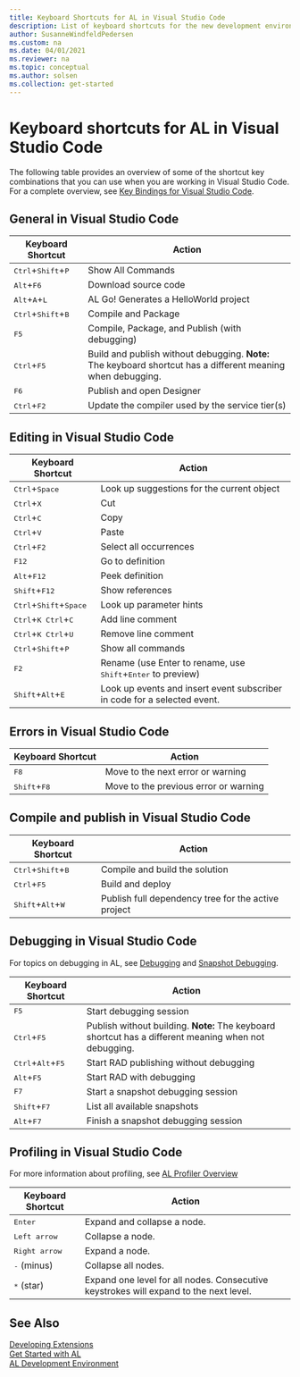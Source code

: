 ```yaml
---
title: Keyboard Shortcuts for AL in Visual Studio Code
description: List of keyboard shortcuts for the new development environment (Visual Studio Code).
author: SusanneWindfeldPedersen
ms.custom: na
ms.date: 04/01/2021
ms.reviewer: na
ms.topic: conceptual
ms.author: solsen
ms.collection: get-started
---
```


# Keyboard shortcuts for AL in Visual Studio Code

The following table provides an overview of some of the shortcut key combinations that you can use when you are working in Visual Studio Code. For a complete overview, see [Key Bindings for Visual Studio Code](https://code.visualstudio.com/docs/customization/keybindings).

## General in Visual Studio Code

|Keyboard Shortcut| Action|
|-----------------|-------|
|<kbd>Ctrl</kbd>+<kbd>Shift</kbd>+<kbd>P</kbd>|Show All Commands|
|<kbd>Alt</kbd>+<kbd>F6</kbd>|Download source code|
|<kbd>Alt</kbd>+<kbd>A</kbd>+<kbd>L</kbd>|AL Go! Generates a HelloWorld project|
|<kbd>Ctrl</kbd>+<kbd>Shift</kbd>+<kbd>B</kbd>|Compile and Package|
|<kbd>F5</kbd>|Compile, Package, and Publish (with debugging)|  
|<kbd>Ctrl</kbd>+<kbd>F5</kbd>|Build and publish without debugging. **Note:** The keyboard shortcut has a different meaning when debugging.|
|<kbd>F6</kbd>|Publish and open Designer|
|<kbd>Ctrl</kbd>+<kbd>F2</kbd>|Update the compiler used by the service tier(s)|

## Editing in Visual Studio Code

|Keyboard Shortcut| Action|
|-----------------|-------|
|<kbd>Ctrl</kbd>+<kbd>Space</kbd>|Look up suggestions for the current object|
|<kbd>Ctrl</kbd>+<kbd>X</kbd>|Cut|
|<kbd>Ctrl</kbd>+<kbd>C</kbd>|Copy|
|<kbd>Ctrl</kbd>+<kbd>V</kbd>|Paste|
|<kbd>Ctrl</kbd>+<kbd>F2</kbd>|Select all occurrences|
|<kbd>F12</kbd>|Go to definition|
|<kbd>Alt</kbd>+<kbd>F12</kbd>|Peek definition|
|<kbd>Shift</kbd>+<kbd>F12</kbd>|Show references|
|<kbd>Ctrl</kbd>+<kbd>Shift</kbd>+<kbd>Space</kbd>|Look up parameter hints|
|<kbd>Ctrl</kbd>+<kbd>K Ctrl</kbd>+<kbd>C</kbd>|Add line comment|
|<kbd>Ctrl</kbd>+<kbd>K Ctrl</kbd>+<kbd>U</kbd>|Remove line comment|
|<kbd>Ctrl</kbd>+<kbd>Shift</kbd>+<kbd>P</kbd>|Show all commands|
|<kbd>F2</kbd>|Rename (use </kbd>Enter</kbd> to rename, use <kbd>Shift</kbd>+<kbd>Enter</kbd> to preview)|
|<kbd>Shift</kbd>+<kbd>Alt</kbd>+<kbd>E</kbd>|Look up events and insert event subscriber in code for a selected event.|

## Errors in Visual Studio Code

|Keyboard Shortcut| Action|
|-----------------|-------|
|<kbd>F8</kbd>|Move to the next error or warning|
|<kbd>Shift</kbd>+<kbd>F8</kbd>|Move to the previous error or warning|

## Compile and publish in Visual Studio Code

|Keyboard Shortcut| Action|
|-----------------|-------|
|<kbd>Ctrl</kbd>+<kbd>Shift</kbd>+<kbd>B</kbd>|Compile and build the solution|
|<kbd>Ctrl</kbd>+<kbd>F5</kbd>|Build and deploy|
|<kbd>Shift</kbd>+<kbd>Alt</kbd>+<kbd>W</kbd>| Publish full dependency tree for the active project|

## Debugging in Visual Studio Code

For topics on debugging in AL, see [Debugging](devenv-debugging.md) and [Snapshot Debugging](devenv-snapshot-debugging.md).

|Keyboard Shortcut|Action|
|-----------------|------|
|<kbd>F5</kbd>           |Start debugging session|
|<kbd>Ctrl</kbd>+<kbd>F5</kbd>|Publish without building. **Note:** The keyboard shortcut has a different meaning when not debugging.|  
|<kbd>Ctrl</kbd>+<kbd>Alt</kbd>+<kbd>F5</kbd>  |Start RAD publishing without debugging|
|<kbd>Alt</kbd>+<kbd>F5</kbd>      |Start RAD with debugging|
|<kbd>F7</kbd>|Start a snapshot debugging session|
|<kbd>Shift</kbd>+<kbd>F7</kbd>|List all available snapshots|
|<kbd>Alt</kbd>+<kbd>F7</kbd>|Finish a snapshot debugging session|

## Profiling in Visual Studio Code

For more information about profiling, see [AL Profiler Overview](devenv-al-profiler-overview.md)

|Keyboard Shortcut|Action|
|-----------------|------|
|<kbd>Enter</kbd> | Expand and collapse a node. |
|<kbd>Left arrow</kbd> | Collapse a node. |
|<kbd>Right arrow</kbd> | Expand a node. |
|<kbd>-</kbd> (minus) | Collapse all nodes.|
|<kbd>*</kbd> (star) | Expand one level for all nodes. Consecutive keystrokes will expand to the next level.|



## See Also

[Developing Extensions](devenv-dev-overview.md)  
[Get Started with AL](devenv-get-started.md)  
[AL Development Environment](devenv-reference-overview.md)
